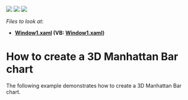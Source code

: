 <!-- default badges list -->
![](https://img.shields.io/endpoint?url=https://codecentral.devexpress.com/api/v1/VersionRange/128569407/10.1.4%2B)
[![](https://img.shields.io/badge/Open_in_DevExpress_Support_Center-FF7200?style=flat-square&logo=DevExpress&logoColor=white)](https://supportcenter.devexpress.com/ticket/details/E1694)
[![](https://img.shields.io/badge/📖_How_to_use_DevExpress_Examples-e9f6fc?style=flat-square)](https://docs.devexpress.com/GeneralInformation/403183)
<!-- default badges end -->
<!-- default file list -->
*Files to look at*:

* **[Window1.xaml](./CS/Window1.xaml) (VB: [Window1.xaml](./VB/Window1.xaml))**
<!-- default file list end -->
# How to create a 3D Manhattan Bar chart


<p>The following example demonstrates how to create a 3D Manhattan Bar chart.</p>

<br/>


